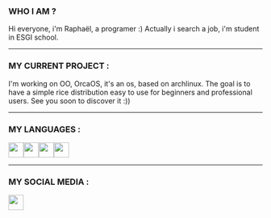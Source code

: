 <h3>    WHO I AM ?</h3>
<p>
Hi everyone, i'm Raphaël, a programer :)
Actually i search a job, i'm student in ESGI school.
</p>

---

<h3>    MY CURRENT PROJECT :</h3>
<p>
I'm working on OO, OrcaOS, it's an os, based on archlinux.
The goal is to have a simple rice distribution easy to use for beginners and professional users.
See you soon to discover it :))
</p>

---

<h3>    MY LANGUAGES :</h3>
<div style="display: flex;">
<img width="30px" src="https://cdn.jsdelivr.net/gh/devicons/devicon@latest/icons/c/c-original.svg" />
<img width="30px" src="https://cdn.jsdelivr.net/gh/devicons/devicon@latest/icons/html5/html5-plain.svg" />
<img width="30px" src="https://cdn.jsdelivr.net/gh/devicons/devicon@latest/icons/css3/css3-plain.svg" />
<img width="30px" src="https://cdn.jsdelivr.net/gh/devicons/devicon@latest/icons/python/python-original.svg" />
</div>

---

<h3>    MY SOCIAL MEDIA :</h3>
<div style="display: flex;">
<a href="https://www.linkedin.com/in/raphaël-serre-gamard-434853292/">
    <img width="30px" src="https://cdn.jsdelivr.net/gh/devicons/devicon@latest/icons/linkedin/linkedin-original.svg" />
</a>


</div>
